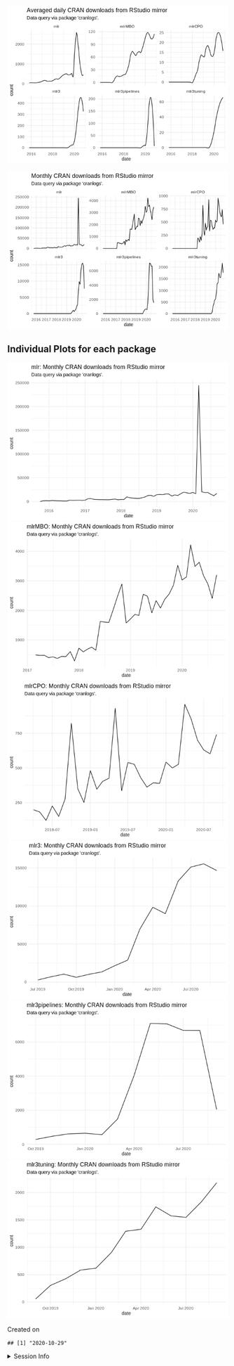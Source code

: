 
![](README_files/figure-gfm/unnamed-chunk-2-1.png)<!-- -->

![](README_files/figure-gfm/unnamed-chunk-3-1.png)<!-- -->

## Individual Plots for each package

![](README_files/figure-gfm/unnamed-chunk-4-1.png)<!-- -->![](README_files/figure-gfm/unnamed-chunk-4-2.png)<!-- -->![](README_files/figure-gfm/unnamed-chunk-4-3.png)<!-- -->![](README_files/figure-gfm/unnamed-chunk-4-4.png)<!-- -->![](README_files/figure-gfm/unnamed-chunk-4-5.png)<!-- -->![](README_files/figure-gfm/unnamed-chunk-4-6.png)<!-- -->

Created on

    ## [1] "2020-10-29"

<details>

<summary>Session Info</summary>

``` r
sessionInfo()
```

    ## R version 4.0.2 (2020-06-22)
    ## Platform: x86_64-pc-linux-gnu (64-bit)
    ## Running under: Ubuntu 18.04.5 LTS
    ## 
    ## Matrix products: default
    ## BLAS:   /usr/lib/x86_64-linux-gnu/openblas/libblas.so.3
    ## LAPACK: /usr/lib/x86_64-linux-gnu/libopenblasp-r0.2.20.so
    ## 
    ## locale:
    ##  [1] LC_CTYPE=en_US.UTF-8       LC_NUMERIC=C              
    ##  [3] LC_TIME=en_US.UTF-8        LC_COLLATE=en_US.UTF-8    
    ##  [5] LC_MONETARY=en_US.UTF-8    LC_MESSAGES=en_US.UTF-8   
    ##  [7] LC_PAPER=en_US.UTF-8       LC_NAME=C                 
    ##  [9] LC_ADDRESS=C               LC_TELEPHONE=C            
    ## [11] LC_MEASUREMENT=en_US.UTF-8 LC_IDENTIFICATION=C       
    ## 
    ## attached base packages:
    ## [1] stats     graphics  grDevices utils     datasets  methods   base     
    ## 
    ## other attached packages:
    ## [1] lubridate_1.7.9 dplyr_1.0.2     ggplot2_3.3.2   magrittr_1.5   
    ## 
    ## loaded via a namespace (and not attached):
    ##  [1] Rcpp_1.0.5       compiler_4.0.2   pillar_1.4.6     git2r_0.27.1    
    ##  [5] tools_4.0.2      digest_0.6.27    lattice_0.20-41  nlme_3.1-148    
    ##  [9] jsonlite_1.7.1   evaluate_0.14    memoise_1.1.0    lifecycle_0.2.0 
    ## [13] tibble_3.0.4     gtable_0.3.0     mgcv_1.8-31      pkgconfig_2.0.3 
    ## [17] rlang_0.4.8      Matrix_1.2-18    cli_2.1.0        rstudioapi_0.11 
    ## [21] curl_4.3         yaml_2.2.1       xfun_0.16        httr_1.4.2      
    ## [25] withr_2.3.0      stringr_1.4.0    knitr_1.29       cranlogs_2.1.1  
    ## [29] generics_0.0.2   vctrs_0.3.4      askpass_1.1      grid_4.0.2      
    ## [33] tidyselect_1.1.0 glue_1.4.2       R6_2.5.0         fansi_0.4.1     
    ## [37] rmarkdown_2.5    farver_2.0.3     purrr_0.3.4      splines_4.0.2   
    ## [41] tic_0.9.0.9006   scales_1.1.1     ps_1.4.0         htmltools_0.5.0 
    ## [45] ellipsis_0.3.1   assertthat_0.2.1 colorspace_1.4-1 labeling_0.4.2  
    ## [49] stringi_1.4.6    openssl_1.4.3    munsell_0.5.0    crayon_1.3.4

</details>
